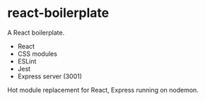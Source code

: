 # react-boilerplate

A React boilerplate.

* React
* CSS modules
* ESLint
* Jest
* Express server (3001)

Hot module replacement for React, Express running on nodemon.